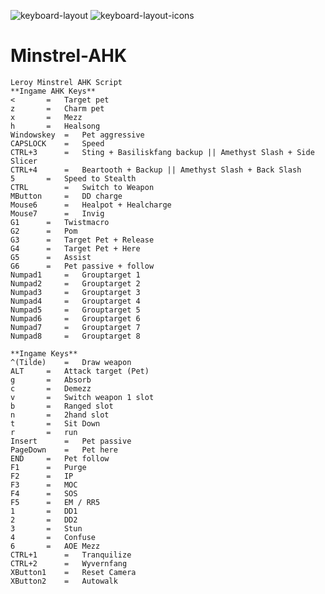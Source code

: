 ![keyboard-layout](https://user-images.githubusercontent.com/72056231/234252176-3369a3a7-1308-41dc-b442-c65e2782cb32.png)
![keyboard-layout-icons](https://user-images.githubusercontent.com/72056231/234252180-5f20523a-7bd5-43b3-b14a-63cd892f7b04.png)
# Minstrel-AHK
```
Leroy Minstrel AHK Script
**Ingame AHK Keys**
<		= 	Target pet
z		=	Charm pet
x		= 	Mezz
h		=	Healsong
Windowskey	= 	Pet aggressive
CAPSLOCK	=	Speed
CTRL+3		=	Sting + Basiliskfang backup || Amethyst Slash + Side Slicer
CTRL+4		=	Beartooth + Backup || Amethyst Slash + Back Slash
5		=	Speed to Stealth
CTRL		=	Switch to Weapon
MButton		=	DD charge
Mouse6		=	Healpot + Healcharge
Mouse7		=	Invig
G1		=	Twistmacro
G2		=	Pom
G3		=	Target Pet + Release
G4		=	Target Pet + Here
G5		=	Assist
G6		= 	Pet passive + follow
Numpad1		= 	Grouptarget 1
Numpad2		= 	Grouptarget 2
Numpad3		= 	Grouptarget 3
Numpad4		= 	Grouptarget 4
Numpad5		= 	Grouptarget 5
Numpad6		= 	Grouptarget 6
Numpad7		= 	Grouptarget 7
Numpad8		= 	Grouptarget 8

**Ingame Keys**
^(Tilde)	=	Draw weapon
ALT		= 	Attack target (Pet)
g		= 	Absorb
c		= 	Demezz
v		= 	Switch weapon 1 slot
b		=	Ranged slot
n		=	2hand slot
t		=	Sit Down
r		=	run
Insert		=	Pet passive
PageDown	=	Pet here
END		=	Pet follow
F1		=	Purge
F2		=	IP
F3		=	MOC
F4		=	SOS
F5		=	EM / RR5
1		=	DD1
2		=	DD2
3		=	Stun
4		=	Confuse
6		=	AOE Mezz
CTRL+1		= 	Tranquilize
CTRL+2		= 	Wyvernfang
XButton1	=	Reset Camera
XButton2	=	Autowalk
```
